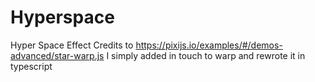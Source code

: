 # Hyperspace
 Hyper Space Effect
 Credits to https://pixijs.io/examples/#/demos-advanced/star-warp.js
 I simply added in touch to warp and rewrote it in typescript

